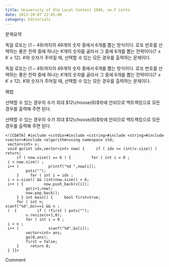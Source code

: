 ```yaml
---
title: University of Ulm Local Contest 1996, no.F Lotto
date: 2013-10-07 22:45:00
category: Editorials
---
```


문제요약

독일 로또는 $(1-49)$까지의 49개의 숫자 중에서 6개를 뽑는 방식이다. 로또 번호를 선택하는 좋은 전략 중에 하나는 $K$개의 숫자를 골라서 그 중에 6개를 뽑는 전략이다$(7\leq{}K\leq{}12)$. $K$와 숫자가 주어질 때, 선택할 수 있는 모든 경우를 출력하는 문제이다. 

독일 로또는 $(1-49)$까지의 49개의 숫자 중에서 6개를 뽑는 방식이다. 로또 번호를 선택하는 좋은 전략 중에 하나는 $K$개의 숫자를 골라서 그 중에 6개를 뽑는 전략이다$(7\leq{}K\leq{}12)$. $K$와 숫자가 주어질 때, 선택할 수 있는 모든 경우를 출력하는 문제이다. 





해법

선택할 수 있는 경우의 수가 최대 $12\choose{6}$밖에 안되므로 백트랙킹으로 모든 경우를 출력해 주면 된다. 

선택할 수 있는 경우의 수가 최대 $12\choose{6}$밖에 안되므로 백트랙킹으로 모든 경우를 출력해 주면 된다. 


```
<![CDATA[ #include <cstdio>#include <cstring>#include <string>#include <vector>#include <algorithm>using namespace std;
 vector<int> v;
 void go(int idx,vector<int> now) {     if ( idx >= (int)v.size() ) return;
     if ( now.size() == 6 ) {         for ( int i = 0 ;
 i < now.size() ;
 i++ )             printf("%d ",now[i]);
         puts("");
     }     for ( int i = idx ;
 i < v.size() && (int)now.size() < 6;
 i++ ) {         now.push_back(v[i]);
         go(i+1,now);
         now.pop_back();
     } } int main() {     bool first=true;
     for ( int n;
scanf("%d",&n)==1 && n ;
 )  {         if ( !first ) puts("");
         v.resize(n+1,0);
         for ( int i = 0 ;
 i < n ;
 i++ )             scanf("%d",&v[i]);
         vector<int> ans;
         go(0,ans);
         first = false;
     }     return 0;
 } ]]>
```
Comment

